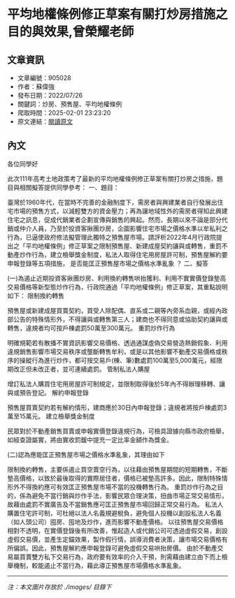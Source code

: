 # 平均地權條例修正草案有關打炒房措施之目的與效果,曾榮耀老師

## 文章資訊
- 文章編號：905028
- 作者：蘇偉強
- 發布日期：2022/07/26
- 關鍵詞：炒房、預售屋、平均地權條例
- 爬取時間：2025-02-01 23:23:20
- 原文連結：[閱讀原文](https://real-estate.get.com.tw/Columns/detail.aspx?no=905028)

## 內文


各位同學好


此次111年高考土地政策考了最新的平均地權條例修正草案有關打炒房之措施，題目與相關擬答提供同學參考：
一、題目：


臺灣於1960年代，在當時不完善的金融制度下，需房者與興建業者自行發展出住宅市場的預售方式，以減輕雙方的資金壓力；再為讓地域性外的需房者得知此興建住宅之訊息，促成代銷業者企劃宣傳與銷售的興起。然而，長期以來不論是部分代銷或仲介人員，乃至於投資客揪團炒房，企圖影響住宅市場之價格水準以牟私利之行為，已逼使政府修法擬管理此獨特之預售屋市場。請評析2022年4月行政院提出之「平均地權條例」修正草案之限制預售屋、新建成屋契約讓與或轉售，重罰不動產炒作行為，建立檢舉獎金制度，私法人取得住宅用房屋許可制，預售屋解約要申報登錄等五項措施，
是否能匡正預售屋市場之價格水準亂象
？
二、擬答


(一)為遏止近期投資客揪團炒房、利用換約轉售哄抬獲利、利用不實實價登錄墊高交易價格等新型態炒作行為，行政院通過「平均地權條例」修正草案，其重點說明如下：
限制換約轉售


預售屋或新建成屋買賣契約，買受人除配偶、直系或二親等內旁系血親，或經內政部公告的特殊情形外，不得讓與或轉售第三人；建商也不得同意或協助契約讓與或轉售，違規者均可按戶棟處罰50萬至300萬元。
重罰炒作行為


明確規範若有散播不實資訊影響交易價格、透過通謀虛偽交易營造熱銷假象、利用違規銷售影響市場交易秩序或壟斷轉售牟利，或是以其他影響不動產交易價格或秩序的操縱行為進行炒作，都可按交易戶(棟、筆)數處罰100萬至5,000萬元，經限期改正但未改正者，並可連續處罰。
管制私法人購屋


增訂私法人購買住宅用房屋許可制規定，並限制取得後於5年內不得辦理移轉、讓與或預告登記。
解約申報登錄


預售屋買賣契約若有解約情形，建商應於30日內申報登錄；違規者將按戶棟處罰3萬至15萬元。
建立檢舉獎金制度


民眾對於不動產銷售買賣或申報實價登錄違規行為，可檢具證據向縣市政府檢舉，如經查證屬實，將由實收罰鍰中提充一定比率金額作為獎金。


(二)認為應能匡正預售屋市場之價格水準亂象，其理由如下


限制換約轉售，主要係遏止買空賣空行為，以往藉由預售屋期間的短期轉售，不斷墊高價格，以致於最後取得的實際居住者，價格已被墊高許多。因此，限制特殊情形外不得換約應可有效匡正預售屋市場不當的投機轉售行為。
重罰炒作行為之目的，係為避免不當行銷與炒作手法，影響民眾合理決策，扭曲市場正常交易情形，故藉由處罰不實廣告及不當銷售應可匡正預售屋市場回歸正常交易行為。
私法人購置住宅許可制，可杜絕以法人名義規避稅負，避免個人投機以創設私法人名義（如人頭公司）囤房、囤地及炒作，進而影響不動產價格。
以往預售屋交易價格相對不透明，在實價登錄後有所改善，惟起造人或代銷公司可透過虛假交易，創設虛假交易價，並產生定錨效果，製作假行情，誤導消費者決策，讓市場交易價格有所偏誤。因此，預售屋解約應申報登錄可避免虛假交易哄抬房價。
由於不動產交易屬買賣雙方私下交易行為，政府要有效率的介入干預，則需藉由建立由下而上檢舉機制，較能遏止不當行為，藉此導正預售屋市場價格水準亂象。

---
*注：本文圖片存放於 ./images/ 目錄下*
